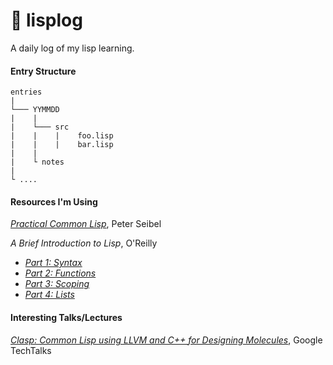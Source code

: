 # :notebook: lisplog

A daily log of my lisp learning.

#### Entry Structure
```
entries
|
└─── YYMMDD
|    |
|    └─── src
|    |    |    foo.lisp
|    |    |    bar.lisp
|    |
|    └ notes
|  
└ ....
```

#### Resources I'm Using
[*Practical Common Lisp*](http://www.gigamonkeys.com/book/), Peter Seibel

*A Brief Introduction to Lisp*, O'Reilly
  - [*Part 1: Syntax*](https://www.youtube.com/watch?v=M-BFgErib4k)
  - [*Part 2: Functions*](https://www.youtube.com/watch?v=jvnwXHsL8eo&t=9s)
  - [*Part 3: Scoping*](https://www.youtube.com/watch?v=xfh-oXjS73I)
  - [*Part 4: Lists*](https://www.youtube.com/watch?v=g_RjV5Q3sTY)

#### Interesting Talks/Lectures
[*Clasp: Common Lisp using LLVM and C++ for Designing Molecules*](https://www.youtube.com/watch?v=0rSMt1pAlbE), Google TechTalks
